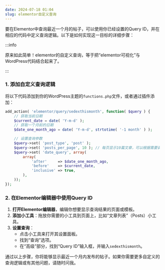 ```yaml
---
date: 2024-07-18 01:04
slug: elementor自定义查询
---
```


要在Elementor中查询最近一个月的帖子，可以使用你已经设置的Query ID，并在相应的代码中定义查询逻辑。以下是如何实现这一目标的详细步骤：

:::info

原来如此简单！elementor的自定义查询，等于把“elementor可视化”与WordPress代码结合起来了。

:::

<!-- truncate -->

### 1. 添加自定义查询逻辑

将以下代码添加到你的WordPress主题的`functions.php`文件，或者通过插件添加：

```php
add_action( 'elementor/query/sedexthismonth', function( $query ) {
    // 获取当前日期
    $current_date = date( 'Y-m-d' );
    // 获取一个月前的日期
    $date_one_month_ago = date( 'Y-m-d', strtotime( '-1 month' ) );

    // 设置查询参数
    $query->set( 'post_type', 'post' );
    $query->set( 'posts_per_page', 10 ); // 每页显示10篇文章，可以根据需要调整
    $query->set( 'date_query', array(
        array(
            'after'     => $date_one_month_ago,
            'before'    => $current_date,
            'inclusive' => true,
        ),
    ));
});
```

### 2. 在Elementor编辑器中使用Query ID

1. **打开Elementor编辑器**，编辑你想要显示查询结果的页面或模板。
2. **添加小工具**：拖放你需要的小工具到页面上，比如“文章列表”（Posts）小工具。
3. **设置查询**：
    - 点击小工具来打开其设置面板。
    - 找到“查询”选项。
    - 在“高级”部分，找到“Query ID”输入框，并输入`sedexthismonth`。

通过以上步骤，你将能够显示最近一个月内发布的帖子。如果你需要更多自定义的查询逻辑或有其他问题，请随时问我。
